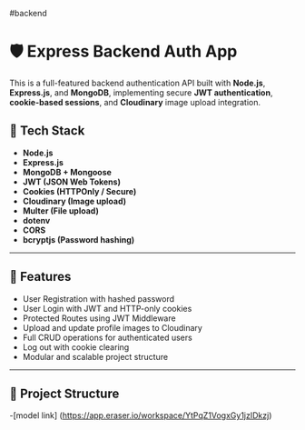 #backend 

# 🛡️ Express Backend Auth App

This is a full-featured backend authentication API built with **Node.js**, **Express.js**, and **MongoDB**, implementing secure **JWT authentication**, **cookie-based sessions**, and **Cloudinary** image upload integration. 

## 🔧 Tech Stack

- **Node.js**
- **Express.js**
- **MongoDB + Mongoose**
- **JWT (JSON Web Tokens)**
- **Cookies (HTTPOnly / Secure)**
- **Cloudinary (Image upload)**
- **Multer (File upload)**
- **dotenv**
- **CORS**
- **bcryptjs (Password hashing)**

---

## 🔐 Features

- User Registration with hashed password
- User Login with JWT and HTTP-only cookies
- Protected Routes using JWT Middleware
- Upload and update profile images to Cloudinary
- Full CRUD operations for authenticated users
- Log out with cookie clearing
- Modular and scalable project structure

---

## 📁 Project Structure



-[model link] (https://app.eraser.io/workspace/YtPqZ1VogxGy1jzIDkzj)
